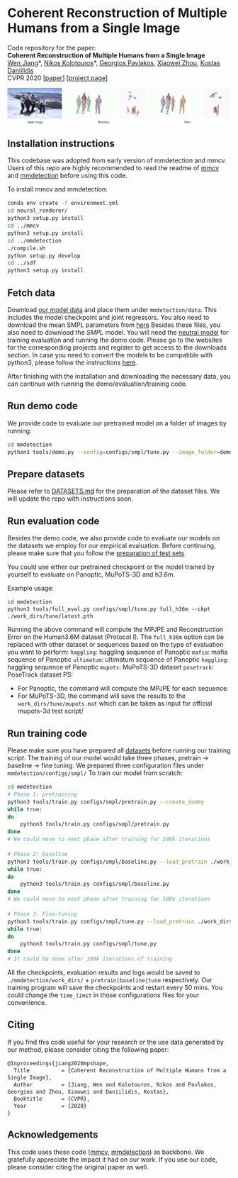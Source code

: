 # Coherent Reconstruction of Multiple Humans from a Single Image 
Code repository for the paper:  
**Coherent Reconstruction of Multiple Humans from a Single Image**  
[Wen Jiang](https://jiangwenpl.github.io/)\*, [Nikos Kolotouros](https://www.seas.upenn.edu/~nkolot/)\*, [Georgios Pavlakos](https://www.seas.upenn.edu/~pavlakos/), [Xiaowei Zhou](http://www.cad.zju.edu.cn/home/xzhou/), [Kostas Daniilidis](http://www.cis.upenn.edu/~kostas/)  
CVPR 2020
[[paper](http://openaccess.thecvf.com/content_CVPR_2020/papers/Jiang_Coherent_Reconstruction_of_Multiple_Humans_From_a_Single_Image_CVPR_2020_paper.pdf)] [[project page](https://jiangwenpl.github.io/multiperson/)]

![teaser](assets/teaser.png)

## Installation instructions
This codebase was adopted from early version of mmdetection and mmcv. Users of this repo are highly recommended to
read the readme of [mmcv](./mmcv/README.rst) and [mmdetection](./mmdetection/README.md) before using this code.

To install mmcv and mmdetection:
```bash
conda env create -f environment.yml
cd neural_renderer/
python3 setup.py install
cd ../mmcv
python3 setup.py install
cd ../mmdetection
./compile.sh
python setup.py develop
cd ../sdf
python3 setup.py install
```

## Fetch data
Download [our model data](https://drive.google.com/file/d/1y5aKzW9WL42wTfQnv-JJ0YSIgsdb_mJn/view?usp=sharing) and place them under `mmdetection/data`.
This includes the model checkpoint and joint regressors.
You also need to download the mean SMPL parameters from [here](https://people.eecs.berkeley.edu/~kanazawa/cachedir/hmr/neutral_smpl_mean_params.h5)
Besides these files, you also need to download the *SMPL* model. You will need the [neutral model](http://smplify.is.tue.mpg.de) for training evaluation and running the demo code.
Please go to the websites for the corresponding projects and register to get access to the downloads section. In case you need to convert the models to be compatible with python3, please follow the
instructions [here](https://github.com/vchoutas/smplx/tree/master/tools).

After finishing with the installation and downloading the necessary data, you can continue with running the demo/evaluation/training code.

## Run demo code

We provide code to evaluate our pretrained model on a folder of images by running:

```bash
cd mmdetection
python3 tools/demo.py --config=configs/smpl/tune.py --image_folder=demo_images/ --output_folder=results/ --ckpt data/checkpoint.pt
```

## Prepare datasets
Please refer to [DATASETS.md](./DATASETS.md) for the preparation of the dataset files.
We will update the repo with instructions soon.

## Run evaluation code
Besides the demo code, we also provide code to evaluate our models on the datasets we employ for our empirical evaluation. Before continuing, please make sure that you follow the [preparation of test sets](DATASETS.md).

You could use either our pretrained checkpoint or the model trained by yourself to evaluate on Panoptic, MuPoTS-3D and h3.6m.

Example usage:
```
cd mmdetection
python3 tools/full_eval.py configs/smpl/tune.py full_h36m --ckpt ./work_dirs/tune/latest.pth
```

Running the above command will compute the MPJPE and Reconstruction Error on the Human3.6M dataset (Protocol I). 
The ```full_h36m``` option can be replaced with other dataset or sequences based on the type of evaluation you want to perform:
    `haggling`: haggling sequence of Panoptic
    `mafia`: mafia sequence of Panoptic
    `ultimatum`: ultimatum sequence of Panoptic
    `haggling`: haggling sequence of Panoptic
    `mupots`: MuPoTS-3D dataset
    `posetrack`: PoseTrack dataset
PS:
- For Panoptic, the command will compute the MPJPE for each sequence.
- For MuPoTS-3D, the command will save the results to the `work_dirs/tune/mupots.mat` which can be taken as input for official mupots-3d test script/


## Run training code

Please make sure you have prepared all [datasets](./DATASETS.md) before running our training script.
The training of our model would take three phases, pretrain -> baseline -> fine tuning. We prepared three configuration 
files under `mmdetection/configs/smpl/`
To train our model from scratch:

```bash
cd mmdetection
# Phase 1: pretraining
python3 tools/train.py configs/smpl/pretrain.py --create_dummy
while true:
do
    python3 tools/train.py configs/smpl/pretrain.py
done
# We could move to next phase after training for 240k iterations

# Phase 2: baseline
python3 tools/train.py configs/smpl/baseline.py --load_pretrain ./work_dirs/pretrain/latest.pth
while true:
do
    python3 tools/train.py configs/smpl/baseline.py 
done
# We could move to next phase after training for 180k iterations

# Phase 3: Fine-tuning
python3 tools/train.py configs/smpl/tune.py --load_pretrain ./work_dirs/baseline/latest.pth
while true:
do
    python3 tools/train.py configs/smpl/tune.py 
done
# It could be done after 100k iterations of training
```

All the checkpoints, evaluation results and logs would be saved to `./mmdetection/work_dirs/` + `pretrain|baseline|tune` respectively.
Our training program will save the checkpoints and restart every 50 mins. You could change the `time_limit` in those 
configurations files for your convenience. 

## Citing
If you find this code useful for your research or the use data generated by our method, please consider citing the following paper:

	@Inproceedings{jiang2020mpshape,
	  Title          = {Coherent Reconstruction of Multiple Humans from a Single Image},
	  Author         = {Jiang, Wen and Kolotouros, Nikos and Pavlakos, Georgios and Zhou, Xiaowei and Daniilidis, Kostas},
	  Booktitle      = {CVPR},
	  Year           = {2020}
	}

## Acknowledgements

This code uses these code ([mmcv](https://github.com/open-mmlab/mmcv), [mmdetection](https://github.com/open-mmlab/mmdetection)) as backbone.
We gratefully appreciate the impact it had on our work. If you use our code, please consider citing the original paper as well.
